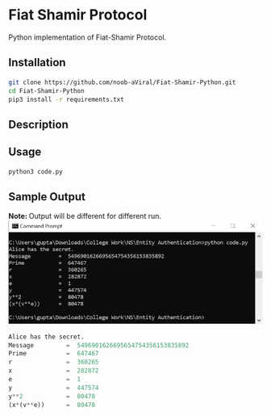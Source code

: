 # Fiat Shamir Protocol
Python implementation of Fiat-Shamir Protocol.

## Installation
```bash
git clone https://github.com/noob-aViral/Fiat-Shamir-Python.git
cd Fiat-Shamir-Python
pip3 install -r requirements.txt
```
## Description


## Usage
```bash
python3 code.py
```

## Sample Output
<b>Note: </b> Output will be different for different run.
![Test Image](ss.jpg)
```python
Alice has the secret.
Message         =  5496901626695654754356153835892
Prime           =  647467
r               =  360265
x               =  282872
e               =  1
y               =  447574
y**2            =  80478
(x*(v**e))      =  80478
```